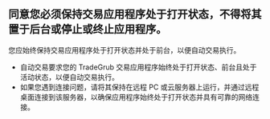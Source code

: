 
## 同意您必须保持交易应用程序处于打开状态，不得将其置于后台或停止或终止应用程序。

您应始终保持交易应用程序处于打开状态并处于前台，以便自动交易执行。
- 自动交易要求您的 TradeGrub 交易应用程序始终处于打开状态、前台且处于活动状态，以便自动交易执行。
- 如果您遇到连接问题，请将其保持在远程 PC 或云服务器上运行，并通过远程桌面连接到该服务器，以确保应用程序始终处于打开状态并具有可靠的网络连接。
